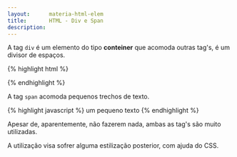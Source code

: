 ```yaml
---
layout:      materia-html-elem
title:       HTML - Div e Span 
description: 
---
```



A tag `div` é um elemento do tipo __conteiner__ que acomoda outras tag's, é um divisor de espaços.

{% highlight html %}
<div>

</div>
{% endhighlight %}


A tag `span` acomoda pequenos trechos de texto.

{% highlight javascript %}
<span>um pequeno texto</span>
{% endhighlight %}


Apesar de, aparentemente, não fazerem nada, ambas as tag's são muito utilizadas. 



A utilização visa sofrer alguma estilização posterior, com ajuda do CSS.
